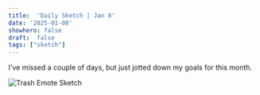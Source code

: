 ```yaml
---
title:  'Daily Sketch | Jan 8'
date: '2025-01-08'
showhero: false
draft:  false
tags: ["sketch"]
---
```

I've missed a couple of days, but just jotted down my goals for this month.

![Trash Emote Sketch](/art/january/1-8-25/featured-1-8-25.jpeg)
